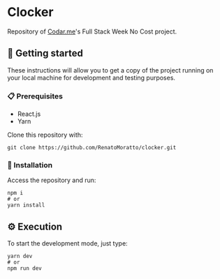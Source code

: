 # Clocker

Repository of [Codar.me](https://github.com/CodarMe)'s Full Stack Week No Cost project.

## 🚀 Getting started

These instructions will allow you to get a copy of the project running on your local machine for development and testing purposes.

### 📋 Prerequisites

* React.js
* Yarn

Clone this repository with:
```
git clone https://github.com/RenatoMoratto/clocker.git
```

### 🔧 Installation

Access the repository and run:
```
npm i 
# or 
yarn install
```

## ⚙️ Execution

To start the development mode, just type:
```
yarn dev
# or 
npm run dev
```

